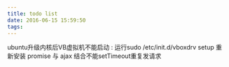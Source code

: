 ```yaml
---
title: todo list
date: 2016-06-15 15:59:50
tags:
---
```

ubuntu升级内核后VB虚拟机不能启动 : 运行sudo /etc/init.d/vboxdrv setup 重新安装
promise 与 ajax 结合不能setTimeout重复发请求
